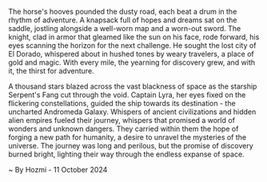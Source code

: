
The horse's hooves pounded the dusty road, each beat a drum in the rhythm of adventure.  A knapsack full of hopes and dreams sat on the saddle, jostling alongside a well-worn map and a worn-out sword.  The knight, clad in armor that gleamed like the sun on his face, rode forward, his eyes scanning the horizon for the next challenge.  He sought the lost city of El Dorado, whispered about in hushed tones by weary travelers, a place of gold and magic.  With every mile, the yearning for discovery grew, and with it, the thirst for adventure.

A thousand stars blazed across the vast blackness of space as the starship Serpent's Fang cut through the void. Captain Lyra, her eyes fixed on the flickering constellations, guided the ship towards its destination - the uncharted Andromeda Galaxy.  Whispers of ancient civilizations and hidden alien empires fueled their journey, whispers that promised a world of wonders and unknown dangers.  They carried within them the hope of forging a new path for humanity, a desire to unravel the mysteries of the universe.  The journey was long and perilous, but the promise of discovery burned bright, lighting their way through the endless expanse of space. 

~ By Hozmi - 11 October 2024
